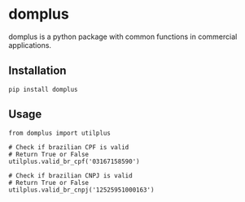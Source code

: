 domplus
=======
domplus is a python package with common functions in commercial applications.

Installation
------------
    pip install domplus

Usage
-----
    from domplus import utilplus
    
    # Check if brazilian CPF is valid
    # Return True or False
    utilplus.valid_br_cpf('03167158590')

    # Check if brazilian CNPJ is valid
    # Return True or False
    utilplus.valid_br_cnpj('12525951000163')
